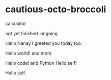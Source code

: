# cautious-octo-broccoli
calculator 


not yet finished.
ongoing


Hello Nanay I greeted you today too.

Hello world! and mom

Hello code! and Python
Hello self!


Hello self.

<!-- This will be a calculator not yet finish and its ongoing. 


Ongoing calculator program

octo octo
